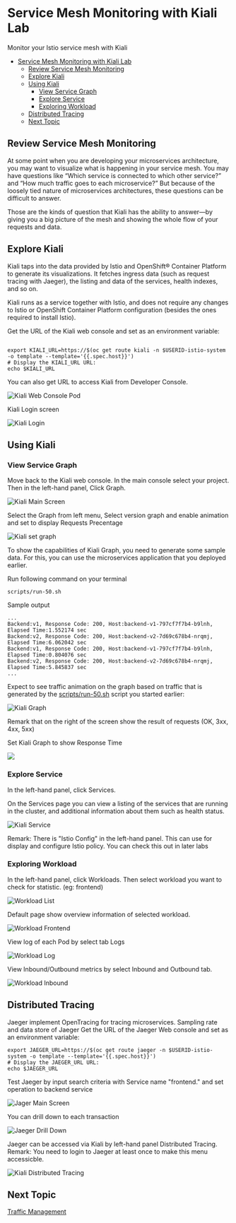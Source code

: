 # Service Mesh Monitoring with Kiali Lab

Monitor your Istio service mesh with Kiali

<!-- TOC -->

- [Service Mesh Monitoring with Kiali Lab](#service-mesh-monitoring-with-kiali-lab)
  - [Review Service Mesh Monitoring](#review-service-mesh-monitoring)
  - [Explore Kiali](#explore-kiali)
  - [Using Kiali](#using-kiali)
    - [View Service Graph](#view-service-graph)
    - [Explore Service](#explore-service)
    - [Exploring Workload](#exploring-workload)
  - [Distributed Tracing](#distributed-tracing)
  - [Next Topic](#next-topic)

<!-- /TOC -->

## Review Service Mesh Monitoring

At some point when you are developing your microservices architecture, you may want to visualize what is happening in your service mesh. You may have questions like “Which service is connected to which other service?” and “How much traffic goes to each microservice?” But because of the loosely tied nature of microservices architectures, these questions can be difficult to answer.

Those are the kinds of question that Kiali has the ability to answer—by giving you a big picture of the mesh and showing the whole flow of your requests and data.

## Explore Kiali

Kiali taps into the data provided by Istio and OpenShift® Container Platform to generate its visualizations. It fetches ingress data (such as request tracing with Jaeger), the listing and data of the services, health indexes, and so on.

Kiali runs as a service together with Istio, and does not require any changes to Istio or OpenShift Container Platform configuration (besides the ones required to install Istio).

Get the URL of the Kiali web console and set as an environment variable:

```

export KIALI_URL=https://$(oc get route kiali -n $USERID-istio-system -o template --template='{{.spec.host}}')
# Display the KIALI_URL URL:
echo $KIALI_URL

```

You can also get URL to access Kiali from Developer Console.

![Kiali Web Console Pod](../images/kiali-dev-console-pod.png)


Kiali Login screen

![Kiali Login](../images/kiali-login.png)

## Using Kiali


### View Service Graph

Move back to the Kiali web console. In the main console select your project. Then in the left-hand panel, Click Graph.

![Kiali Main Screen](../images/kiali-main-screen.png)

Select the Graph from left menu,  Select version graph and enable animation and set to display Requests Precentage

![Kiali set graph](../images/kiali-show-animation.png)

To show the capabilities of Kiali Graph, you need to generate some sample data. For this, you can use the microservices application that you deployed earlier.

Run following command on your terminal

```
scripts/run-50.sh
```

Sample output

```
...
Backend:v1, Response Code: 200, Host:backend-v1-797cf7f7b4-b9lnh, Elapsed Time:1.552174 sec
Backend:v2, Response Code: 200, Host:backend-v2-7d69c678b4-nrqmj, Elapsed Time:6.062042 sec
Backend:v1, Response Code: 200, Host:backend-v1-797cf7f7b4-b9lnh, Elapsed Time:0.804076 sec
Backend:v2, Response Code: 200, Host:backend-v2-7d69c678b4-nrqmj, Elapsed Time:5.845837 sec
...
```

Expect to see traffic animation on the graph based on traffic that is generated by the [scripts/run-50.sh](../scripts/run-50.sh) script you started earlier:

![Kiali Graph](../images/kiali-graph.gif)

Remark that on the right of the screen show the result of requests (OK, 3xx, 4xx, 5xx)

Set Kiali Graph to show Response Time

![](../images/kiali-graph-response-time.png)


### Explore Service 

In the left-hand panel, click Services.

On the Services page you can view a listing of the services that are running in the cluster, and additional information about them such as health status.

![Kiali Service](../images/kiali-service.png)

Remark: There is "Istio Config" in the left-hand panel. This can use for display and configure Istio policy. You can check this out in later labs

### Exploring Workload

In the left-hand panel, click Workloads. Then select workload you want to check for statistic. (eg: frontend)

![Workload List](../images/workload-list.png)

Default page show overview information of selected workload.

![Workload Frontend](../images/workload-frontend-v1.png)

View log of each Pod by select tab Logs

![Workload Log](../images/workload-logs.png)

View Inbound/Outbound metrics by select Inbound and Outbound tab.

![Workload Inbound](../images/workload-inbound-metrics.png)


## Distributed Tracing

Jaeger implement OpenTracing for tracing microservices. Sampling rate and data store of Jaeger Get the URL of the Jaeger Web console and set as an environment variable:

```
export JAEGER_URL=https://$(oc get route jaeger -n $USERID-istio-system -o template --template='{{.spec.host}}')
# Display the JAEGER_URL URL:
echo $JAEGER_URL
```

Test Jaeger by input search criteria with Service name "frontend.<project>" and set operation to backend service

![Jager Main Screen](../images/jaeger-main-screen.png)

You can drill down to each transaction

![Jaeger Drill Down](../images/jaeger-drill-down.png)


Jaeger can be accessed via Kiali by left-hand panel Distributed Tracing.
Remark: You need to login to Jaeger at least once to make this menu accessicble.

![Kiali Distributed Tracing](../images/kiali-distributed-tracing.png)

## Next Topic
[Traffic Management](./04-traffic-management.md)